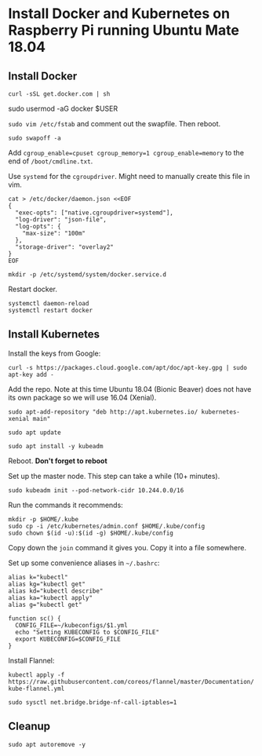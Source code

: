 # Install Docker and Kubernetes on Raspberry Pi running Ubuntu Mate 18.04


## Install Docker

`curl -sSL get.docker.com | sh`

sudo usermod -aG docker $USER

`sudo vim /etc/fstab` and comment out the swapfile.  Then reboot.

`sudo swapoff -a`

Add `cgroup_enable=cpuset cgroup_memory=1 cgroup_enable=memory` to the end of `/boot/cmdline.txt`.

Use `systemd` for the `cgroupdriver`.  Might need to manually create this file in vim.

    cat > /etc/docker/daemon.json <<EOF
    {
      "exec-opts": ["native.cgroupdriver=systemd"],
      "log-driver": "json-file",
      "log-opts": {
        "max-size": "100m"
      },
      "storage-driver": "overlay2"
    }
    EOF

    mkdir -p /etc/systemd/system/docker.service.d

Restart docker.

    systemctl daemon-reload
    systemctl restart docker


## Install Kubernetes

Install the keys from Google:

`curl -s https://packages.cloud.google.com/apt/doc/apt-key.gpg | sudo apt-key add -`

Add the repo.  Note at this time Ubuntu 18.04 (Bionic Beaver) does not have its own package so we will use 16.04 (Xenial).

`sudo apt-add-repository "deb http://apt.kubernetes.io/ kubernetes-xenial main"`

`sudo apt update`

`sudo apt install -y kubeadm`

Reboot. **Don't forget to reboot**

Set up the master node.  This step can take a while (10+ minutes).

`sudo kubeadm init --pod-network-cidr 10.244.0.0/16`

Run the commands it recommends:

    mkdir -p $HOME/.kube
    sudo cp -i /etc/kubernetes/admin.conf $HOME/.kube/config
    sudo chown $(id -u):$(id -g) $HOME/.kube/config

Copy down the `join` command it gives you.  Copy it into a file somewhere.

Set up some convenience aliases in `~/.bashrc`:

    alias k="kubectl"
    alias kg="kubectl get"
    alias kd="kubectl describe"
    alias ka="kubectl apply"
    alias g="kubectl get"

    function sc() {
      CONFIG_FILE=~/kubeconfigs/$1.yml
      echo "Setting KUBECONFIG to $CONFIG_FILE"
      export KUBECONFIG=$CONFIG_FILE
    }

Install Flannel:

`kubectl apply -f https://raw.githubusercontent.com/coreos/flannel/master/Documentation/kube-flannel.yml`

`sudo sysctl net.bridge.bridge-nf-call-iptables=1`


## Cleanup

`sudo apt autoremove -y`
